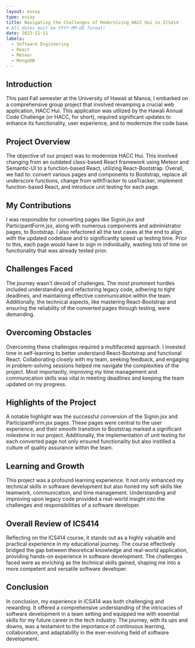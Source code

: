 ```yaml
---
layout: essay
type: essay
title: Navigating the Challenges of Modernizing HACC Hui in ICS414
# All dates must be YYYY-MM-DD format!
date: 2023-12-11
labels:
  - Software Engineering
  - React
  - Meteor
  - MongoDB
---
```


## Introduction
This past Fall semester at the University of Hawaii at Manoa, I embarked on a comprehensive group project that involved revamping a crucial web application, HACC Hui. This application was utilized by the Hawaii Annual Code Challenge (or HACC, for short), required significant updates to enhance its functionality, user experience, and to modernize the code base.

## Project Overview
The objective of our project was to modernize HACC Hui. This involved changing from an outdated class-based React framework using Meteor and Semantic-UI to a function-based React, utilizing React-Bootstrap. Overall, we had to: convert various pages and components to Bootstrap, replace all underscore functions, change from withTracker to useTracker, implement function-based React, and introduce unit testing for each page.

## My Contributions
I was responsible for converting pages like Signin.jsx and ParticipantForm.jsx, along with numerous components and administrator pages, to Bootstrap. I also refactored all the test cases at the end to align with the updated codebase and to significantly speed up testing time. Prior to this, each page would have to sign in individually, wasting lots of time on functionality that was already tested prior.

## Challenges Faced
The journey wasn't devoid of challenges. The most prominent hurdles included understanding and refactoring legacy code, adhering to tight deadlines, and maintaining effective communication within the team. Additionally, the technical aspects, like mastering React-Bootstrap and ensuring the reliability of the converted pages through testing, were demanding.

## Overcoming Obstacles
Overcoming these challenges required a multifaceted approach. I invested time in self-learning to better understand React-Bootstrap and functional React. Collaborating closely with my team, seeking feedback, and engaging in problem-solving sessions helped me navigate the complexities of the project. Most importantly, improving my time management and communication skills was vital in meeting deadlines and keeping the team updated on my progress.

## Highlights of the Project
A notable highlight was the successful conversion of the Signin.jsx and ParticipantForm.jsx pages. These pages were central to the user experience, and their smooth transition to Bootstrap marked a significant milestone in our project. Additionally, the implementation of unit testing for each converted page not only ensured functionality but also instilled a culture of quality assurance within the team.

## Learning and Growth
This project was a profound learning experience. It not only enhanced my technical skills in software development but also honed my soft skills like teamwork, communication, and time management. Understanding and improving upon legacy code provided a real-world insight into the challenges and responsibilities of a software developer.

## Overall Review of ICS414
Reflecting on the ICS414 course, it stands out as a highly valuable and practical experience in my educational journey. The course effectively bridged the gap between theoretical knowledge and real-world application, providing hands-on experience in software development. The challenges faced were as enriching as the technical skills gained, shaping me into a more competent and versatile software developer.

## Conclusion
In conclusion, my experience in ICS414 was both challenging and rewarding. It offered a comprehensive understanding of the intricacies of software development in a team setting and equipped me with essential skills for my future career in the tech industry. The journey, with its ups and downs, was a testament to the importance of continuous learning, collaboration, and adaptability in the ever-evolving field of software development.